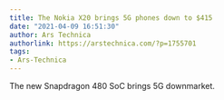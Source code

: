 ```yaml
---
title: The Nokia X20 brings 5G phones down to $415
date: "2021-04-09 16:51:30"
author: Ars Technica
authorlink: https://arstechnica.com/?p=1755701
tags:
- Ars-Technica
---
```

The new Snapdragon 480 SoC brings 5G downmarket.